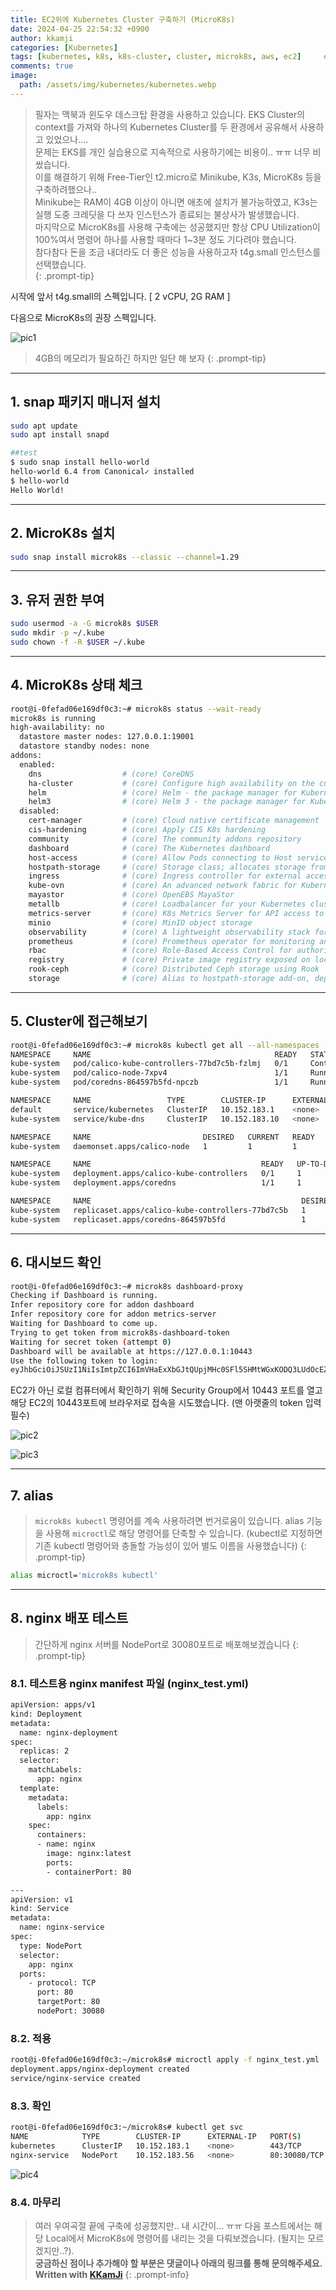 ```yaml
---
title: EC2위에 Kubernetes Cluster 구축하기 (MicroK8s)
date: 2024-04-25 22:54:32 +0900
author: kkamji
categories: [Kubernetes]
tags: [kubernetes, k8s, k8s-cluster, cluster, microk8s, aws, ec2]     # TAG names should always be lowercase
comments: true
image:
  path: /assets/img/kubernetes/kubernetes.webp
---
```


> 필자는 맥북과 윈도우 데스크탑 환경을 사용하고 있습니다. EKS Cluster의 context를 가져와 하나의 Kubernetes Cluster를 두 환경에서 공유해서 사용하고 있었으나….  
> 문제는 EKS를 개인 실습용으로 지속적으로 사용하기에는 비용이.. ㅠㅠ 너무 비쌌습니다.  
> 이를 해결하기 위해 Free-Tier인 t2.micro로 Minikube, K3s, MicroK8s 등을 구축하려했으나..  
> Minikube는 RAM이 4GB 이상이 아니면 애초에 설치가 불가능하였고, K3s는 실행 도중 크레딧을 다 쓰자 인스턴스가 종료되는 불상사가 발생했습니다.  
> 마지막으로 MicroK8s를 사용해 구축에는 성공했지만 항상 CPU Utilization이 100%여서 명령어 하나를 사용할 때마다 1~3분 정도 기다려야 했습니다.  
> 참다참다 돈을 조금 내더라도 더 좋은 성능을 사용하고자 t4g.small 인스턴스를 선택했습니다.  
{: .prompt-tip}

시작에 앞서 t4g.small의 스펙입니다. [ 2 vCPU, 2G RAM ]

다음으로 MicroK8s의 권장 스펙입니다.

![pic1](https://github.com/kkamji98/kkamji98.github.io/assets/72260110/851e5fb2-d785-47fb-9014-22a798aa11e9)

> 4GB의 메모리가 필요하긴 하지만 일단 해 보자
{: .prompt-tip}

---

## 1. snap 패키지 매니저 설치

```bash
sudo apt update
sudo apt install snapd

##test
$ sudo snap install hello-world
hello-world 6.4 from Canonical✓ installed
$ hello-world
Hello World!
```

---

## 2. MicroK8s 설치

```bash
sudo snap install microk8s --classic --channel=1.29
```

---

## 3. 유저 권한 부여

```bash
sudo usermod -a -G microk8s $USER
sudo mkdir -p ~/.kube
sudo chown -f -R $USER ~/.kube
```

---

## 4. MicroK8s 상태 체크

```bash
root@i-0fefad06e169df0c3:~# microk8s status --wait-ready
microk8s is running
high-availability: no
  datastore master nodes: 127.0.0.1:19001
  datastore standby nodes: none
addons:
  enabled:
    dns                  # (core) CoreDNS
    ha-cluster           # (core) Configure high availability on the current node
    helm                 # (core) Helm - the package manager for Kubernetes
    helm3                # (core) Helm 3 - the package manager for Kubernetes
  disabled:
    cert-manager         # (core) Cloud native certificate management
    cis-hardening        # (core) Apply CIS K8s hardening
    community            # (core) The community addons repository
    dashboard            # (core) The Kubernetes dashboard
    host-access          # (core) Allow Pods connecting to Host services smoothly
    hostpath-storage     # (core) Storage class; allocates storage from host directory
    ingress              # (core) Ingress controller for external access
    kube-ovn             # (core) An advanced network fabric for Kubernetes
    mayastor             # (core) OpenEBS MayaStor
    metallb              # (core) Loadbalancer for your Kubernetes cluster
    metrics-server       # (core) K8s Metrics Server for API access to service metrics
    minio                # (core) MinIO object storage
    observability        # (core) A lightweight observability stack for logs, traces and metrics
    prometheus           # (core) Prometheus operator for monitoring and logging
    rbac                 # (core) Role-Based Access Control for authorisation
    registry             # (core) Private image registry exposed on localhost:32000
    rook-ceph            # (core) Distributed Ceph storage using Rook
    storage              # (core) Alias to hostpath-storage add-on, deprecated

```

---

## 5. Cluster에 접근해보기

```bash
root@i-0fefad06e169df0c3:~# microk8s kubectl get all --all-namespaces
NAMESPACE     NAME                                         READY   STATUS              RESTARTS   AGE
kube-system   pod/calico-kube-controllers-77bd7c5b-fzlmj   0/1     ContainerCreating   0          36s
kube-system   pod/calico-node-7xpv4                        1/1     Running             0          36s
kube-system   pod/coredns-864597b5fd-npczb                 1/1     Running             0          36s

NAMESPACE     NAME                 TYPE        CLUSTER-IP      EXTERNAL-IP   PORT(S)                  AGE
default       service/kubernetes   ClusterIP   10.152.183.1    <none>        443/TCP                  44s
kube-system   service/kube-dns     ClusterIP   10.152.183.10   <none>        53/UDP,53/TCP,9153/TCP   40s

NAMESPACE     NAME                         DESIRED   CURRENT   READY   UP-TO-DATE   AVAILABLE   NODE SELECTOR            AGE
kube-system   daemonset.apps/calico-node   1         1         1       1            1           kubernetes.io/os=linux   41s

NAMESPACE     NAME                                      READY   UP-TO-DATE   AVAILABLE   AGE
kube-system   deployment.apps/calico-kube-controllers   0/1     1            0           41s
kube-system   deployment.apps/coredns                   1/1     1            1           40s

NAMESPACE     NAME                                               DESIRED   CURRENT   READY   AGE
kube-system   replicaset.apps/calico-kube-controllers-77bd7c5b   1         1         0       36s
kube-system   replicaset.apps/coredns-864597b5fd                 1         1         1       36s
```

---

## 6. 대시보드 확인

```bash
root@i-0fefad06e169df0c3:~# microk8s dashboard-proxy
Checking if Dashboard is running.
Infer repository core for addon dashboard
Infer repository core for addon metrics-server
Waiting for Dashboard to come up.
Trying to get token from microk8s-dashboard-token
Waiting for secret token (attempt 0)
Dashboard will be available at https://127.0.0.1:10443
Use the following token to login:
eyJhbGciOiJSUzI1NiIsImtpZCI6ImVHaExXbGJtQUpjMHc0SFl5SHMtWGxKODQ3LUdOcEZFRnNTSVRaNWYtdVkifQ.eyJpc3MiOiJrdWJlcm5ldGVzL3NlcnZpY2VhY2NvdW50Iiwia3ViZXJuZXRlcy5pby9zZXJ2aWNlYWNjb3VudC9uYW1lc3BhY2UiOiJrdWJlLXN5c3RlbSIsImt1YmVybmV0ZXMuaW8vc2VydmljZWFjY291bnQvc2VjcmV0Lm5hbWUiOiJtaWNyb2s4cy1kYXNoYm9hcmQtdG9rZW4iLCJrdWJlcm5ldGVzLmlvL3NlcnZpY2VhY2NvdW50L3NlcnZpY2UtYWNjb3VudC5uYW1lIjoiZGVmYXVsdCIsImt1YmVybmV0ZXMuaW8vc2VydmljZWFjY291bnQvc2VydmljZS1hY2NvdW50LnVpZCI6IjI1NmM3YTJhLWI3YzUtNGZkMi04MjViLTQ3ZmQyN2YxMGZlOCIsInN1YiI6InN5c3RlbTpzZXJ2aWNlYWNjb3VudDprdWJlLXN5c3RlbTpkZWZhdWx0In0.zGwpupWmIilRG19ns6rMJar1ygiSbmgVwd9ejX5iSmZgM5u90zfazuSrKnONXWe05YFiiiOk7DVwj7M8l_6howEkj6VLfTimwrBTbKOCUaL-RQIVaTNlyVH_rubxFfUAPZKZD3uwIMiuqUdcYD4UmOQX3j2y6Gh6JDGbmudm227O_hkodLTWFOSzz9HmPaCiGIc0m8p5km6FhvKMIhjMkxrJGZKQBvVfO_5_cvWe6lh5QuifARwilkOH4iFCTPF7rvc6J1dkpo1outDkigk21vpx6YDjvkn08lAIVO7F_V7WiFCe_JqzNqAeceXRLSwupDV-kRQEtX1iucVxbPjbaQ
```

EC2가 아닌 로컬 컴퓨터에서 확인하기 위해 Security Group에서 10443 포트를 열고 해당 EC2의 10443포트에 브라우저로 접속을 시도했습니다. (맨 아랫줄의 token 입력 필수)

![pic2](https://github.com/kkamji98/kkamji98.github.io/assets/72260110/b7877cf0-9d05-4a21-87e5-93083080250a)

![pic3](https://github.com/kkamji98/kkamji98.github.io/assets/72260110/b5751561-ce04-425b-a759-10b496110f07)

---

## 7. alias

> `microk8s kubectl` 명령어를 계속 사용하려면 번거로움이 있습니다. alias 기능을 사용해 `microctl`로 해당 명령어를 단축할 수 있습니다. (kubectl로 지정하면 기존 kubectl 명령어와 충돌할 가능성이 있어 별도 이름을 사용했습니다)
{: .prompt-tip}

```bash
alias microctl='microk8s kubectl'
```

---

## 8. nginx 배포 테스트

> 간단하게 nginx 서버를 NodePort로 30080포트로 배포해보겠습니다
{: .prompt-tip}

### 8.1. 테스트용 nginx manifest 파일 (nginx_test.yml)

```bash
apiVersion: apps/v1
kind: Deployment
metadata:
  name: nginx-deployment
spec:
  replicas: 2
  selector:
    matchLabels:
      app: nginx
  template:
    metadata:
      labels:
        app: nginx
    spec:
      containers:
      - name: nginx
        image: nginx:latest
        ports:
        - containerPort: 80

---
apiVersion: v1
kind: Service
metadata:
  name: nginx-service
spec:
  type: NodePort
  selector:
    app: nginx
  ports:
    - protocol: TCP
      port: 80
      targetPort: 80
      nodePort: 30080
```

### 8.2. 적용

```bash
root@i-0fefad06e169df0c3:~/microk8s# microctl apply -f nginx_test.yml
deployment.apps/nginx-deployment created
service/nginx-service created
```

### 8.3. 확인

```bash
root@i-0fefad06e169df0c3:~/microk8s# kubectl get svc
NAME            TYPE        CLUSTER-IP      EXTERNAL-IP   PORT(S)        AGE
kubernetes      ClusterIP   10.152.183.1    <none>        443/TCP        95m
nginx-service   NodePort    10.152.183.56   <none>        80:30080/TCP   80s
```

![pic4](https://github.com/kkamji98/kkamji98.github.io/assets/72260110/6b31c129-84cf-4cc4-928a-79dc7b850f86)

### 8.4. 마무리

> 여러 우여곡절 끝에 구축에 성공했지만.. 내 시간이... ㅠㅠ 다음 포스트에서는 해당 Local에서 MicroK8s에 명령어를 내리는 것을 다뤄보겠습니다. (될지는 모르겠지만..?).  
> **궁금하신 점이나 추가해야 할 부분은 댓글이나 아래의 링크를 통해 문의해주세요.**  
> **Written with [KKamJi](https://www.linkedin.com/in/taejikim/)**
{: .prompt-info}
